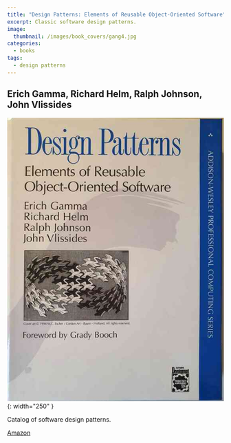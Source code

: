 ```yaml
---
title: "Design Patterns: Elements of Reusable Object-Oriented Software"
excerpt: Classic software design patterns.
image:
  thumbnail: /images/book_covers/gang4.jpg
categories:
  - books
tags:
  - design patterns
---
```



##  Erich Gamma, Richard Helm, Ralph Johnson, John Vlissides


![alt text](/images/book_covers/gang4.jpg "Title"){: width="250" }

Catalog of software design patterns.



[Amazon](https://www.amazon.com/Design-Patterns-Elements-Reusable-Object-Oriented/dp/0201633612/)




